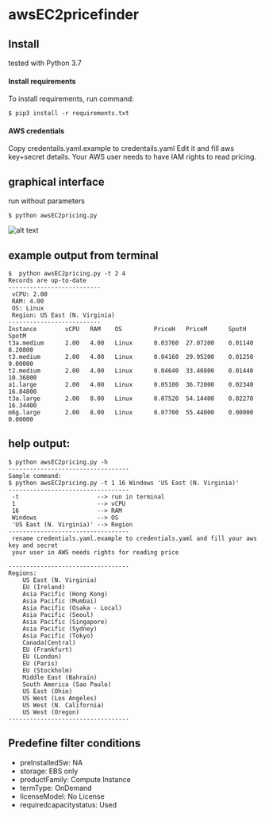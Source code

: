 # awsEC2pricefinder

## Install
tested with Python 3.7

#### Install requirements
To install requirements, run command:
```
$ pip3 install -r requirements.txt
```
#### AWS credentials
Copy credentails.yaml.example to credentails.yaml
Edit it and fill aws key+secret details. 
Your AWS user needs to have IAM rights to read pricing.

## graphical interface
run without parameters
```
$ python awsEC2pricing.py
```

![alt text](https://i.ibb.co/nQGThyq/image.png)

## example output from terminal
```
$  python awsEC2pricing.py -t 2 4 
Records are up-to-date
--------------------------
 vCPU: 2.00
 RAM: 4.00
 OS: Linux
 Region: US East (N. Virginia)
--------------------------
Instance        vCPU   RAM    OS         PriceH   PriceM      SpotH    SpotM   
t3a.medium      2.00   4.00   Linux      0.03760  27.07200    0.01140  8.20800
t3.medium       2.00   4.00   Linux      0.04160  29.95200    0.01250  9.00000
t2.medium       2.00   4.00   Linux      0.04640  33.40800    0.01440  10.36800
a1.large        2.00   4.00   Linux      0.05100  36.72000    0.02340  16.84800
t3a.large       2.00   8.00   Linux      0.07520  54.14400    0.02270  16.34400
m6g.large       2.00   8.00   Linux      0.07700  55.44000    0.00000  0.00000
```

## help output:
```
$ python awsEC2pricing.py -h
----------------------------------
Sample command:
$ python awsEC2pricing.py -t 1 16 Windows 'US East (N. Virginia)'
----------------------------------
 -t                      --> run in terminal
 1                       --> vCPU
 16                      --> RAM
 Windows                 --> OS
 'US East (N. Virginia)' --> Region
----------------------------------
 rename credentials.yaml.example to credentials.yaml and fill your aws key and secret
 your user in AWS needs rights for reading price

----------------------------------
Regions:
    US East (N. Virginia)
    EU (Ireland)
    Asia Pacific (Hong Kong)
    Asia Pacific (Mumbai)
    Asia Pacific (Osaka - Local)
    Asia Pacific (Seoul)
    Asia Pacific (Singapore)
    Asia Pacific (Sydney)
    Asia Pacific (Tokyo)
    Canada(Central)
    EU (Frankfurt)
    EU (London)
    EU (Paris)
    EU (Stockholm)
    Middle East (Bahrain)
    South America (Sao Paulo)
    US East (Ohio)
    US West (Los Angeles)
    US West (N. California)
    US West (Oregon)
----------------------------------
```
## Predefine filter conditions 

- preInstalledSw: NA 
- storage: EBS only 
- productFamily: Compute Instance
- termType: OnDemand
- licenseModel: No License 
- requiredcapacitystatus: Used